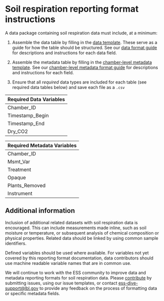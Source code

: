 # Soil respiration reporting format instructions

A data package containing soil respiration data must include, at a minimum: 

1. Assemble the data table by filling in the [data template](https://github.com/ess-dive-community/essdive-soil-respiration/blob/main/templates/data_reportingformat_template.csv). These serve as a guide for how the table should be structured. See our [data format guide](https://github.com/ess-dive-community/essdive-soil-respiration/blob/main/chamber_level_metadata_guide.md) for descriptions and instructions for each data field.

2. Assemble the metadata table by filling in the [chamber-level metadata template](). See our [chamber-level metadata format guide](https://github.com/ess-dive-community/essdive-soil-respiration/blob/main/chamber_level_metadata_guide.md) for descriptions and instructions for each field.

4. Ensure that all _required_ data types are included for each table (see required data tables below) and save each file as a `.csv` 

| Required Data Variables                                                                        |
|:-----------------------------------------------------------------------------------------------|
| Chamber_ID                                                                                     |
| Timestamp_Begin                                                                                |
| Timestamp_End                                                                                  |
| Dry_CO2                                                                                        |

| Required Metadata Variables                                                                    |
|:-----------------------------------------------------------------------------------------------|
| Chamber_ID                                                                                     |
| Msmt_Var                                                                                       |
| Treatment                                                                                      |
| Opaque                                                                                         |
| Plants_Removed                                                                                 |
| Instrument                                                                                     |

## Additional information
Inclusion of additional related datasets with soil respiration data is encouraged. This can include measurements made inline, such as soil moisture or temperature, or subsequent analysis of chemical composition or physical properties. Related data should be linked by using common sample identifiers. 

Defined variables should be used where available. For variables not yet covered by this reporting format documentation, data contributors should use machine readable variable names that are in common use. 

We will continue to work with the ESS community to improve data and metadata reporting formats for soil respiration data. Please [contribute](contribute.md) by submitting issues, using our issue templates, or contact ess-dive-support@lbl.gov to provide any feedback on the process of formatting data or specific metadata fields.
